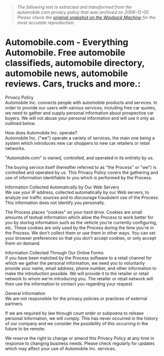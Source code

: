 > *The following text is extracted and transformed from the automobile.com privacy policy that was archived on 2006-12-05. Please check the [original snapshot on the Wayback Machine](https://web.archive.org/web/20061205193719id_/http%3A//about.automobile.com/privacy) for the most accurate reproduction.*

# Automobile.com - Everything Automobile. Free automobile classifieds, automobile directory, automobile news, automobile reviews. Cars, trucks and more.:

Privacy Policy  
Automobile Inc. connects people with automobile products and services. In order to provide our users with various services, including free car quotes, we need to gather and supply personal information about prospective car buyers. We will not abuse your personal information and will use it only as outlined below.

How does Automobile Inc. operate?  
Automobile Inc. ("we") operate a variety of services, the main one being a system which introduces new car shoppers to new car retailers or retail networks.

"Automobile.com" is owned, controlled, and operated in its entirety by us.

The buying service itself (hereafter referred to as "the Process" or "we") is controlled and operated by us. This Privacy Policy covers the gathering and use of information identifiable to you which is performed by the Process. 

Information Collected Automatically by Our Web Servers   
We use your IP address, collected automatically by our Web servers, to analyze our traffic sources and to discourage fraudulent use of the Process. This information does not identify you personally.

The Process places "cookies" on your hard drive. Cookies are small amounts of textual information which allow the Process to work better for you by storing information such as the vehicle you're currently configuring, etc. These cookies are only used by the Process during the time you're in the Process. We don't collect them or use them in other ways. You can set your browser preferences so that you don't accept cookies, or only accept them on demand. 

Information Collected Through Our Online Forms   
If you have been matched by the Process software to a retail channel for which we gather the personal information, we need you to voluntarily provide your name, email address, phone number, and other information to make the introduction possible. We will provide it to the retailer or retail network to whom we're introducing you. The retailer or retail network will then use the information to contact you regarding your request.

General Information   
We are not responsible for the privacy policies or practices of external partners.

If we are required by law through court order or subpoena to release personal information, we will comply. This has never occurred in the history of our company and we consider the possibility of this occurring in the future to be remote. 

We reserve the right to change or amend this Privacy Policy at any time in response to changing business needs. Please check regularly for updates which may affect your use of Automobile Inc. services.
